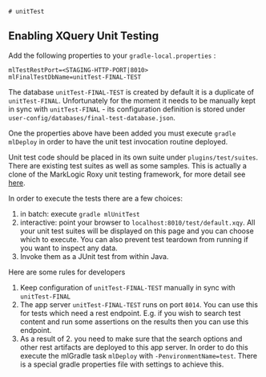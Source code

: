     # unitTest


## Enabling XQuery Unit Testing

Add the following properties to your ``gradle-local.properties`` : 
```    
mlTestRestPort=<STAGING-HTTP-PORT|8010>
mlFinalTestDbName=unitTest-FINAL-TEST   
```
The database `unitTest-FINAL-TEST` is created by default it is a duplicate of `unitTest-FINAL`. Unfortunately for the moment it needs
to be manually kept in sync with `unitTest-FINAL` - its configuration definition is stored under `user-config/databases/final-test-database.json`.

One the properties above have been added you must execute `gradle mlDeploy` in order to have the unit test invocation
routine deployed. 

Unit test code should be placed in its own suite under `plugins/test/suites`. There are existing test suites as well as 
some samples. This is actually a clone of the MarkLogic Roxy 
unit testing framework, for more 
detail see [here](https://github.com/marklogic-community/roxy/wiki/Unit-Testing).

In order to execute the tests there are a few choices: 

1. in batch: execute `gradle mlUnitTest`
2. interactive: point your browser to `localhost:8010/test/default.xqy`. All your unit test suites will be displayed on 
this page and you can choose which to execute. You can also prevent test teardown from running if you want to inspect any
data.
3. Invoke them as a JUnit test from within Java. 

Here are some rules for developers

1. Keep configuration of `unitTest-FINAL-TEST` manually in sync with `unitTest-FINAL`
2. The app server `unitTest-FINAL-TEST` runs on port `8014`. You can use this for tests which need a rest endpoint. E.g. 
if you wish to search test content and run some assertions on the results then you can use this endpoint.
3. As a result of 2. you need to make sure that the search options and other rest artifacts are deployed to this app server. 
In order to do this execute the mlGradle task `mlDeploy` with `-PenvironmentName=test`. There is a special gradle
properties file with settings to achieve this.


  
